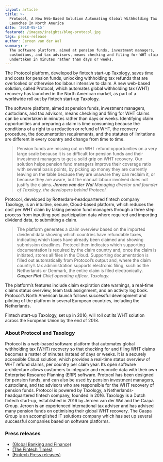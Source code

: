 ```yaml
---
layout: article
title: >-
  Protocol, A New Web-Based Solution Automating Global Withholding Tax Recovery,
  Launches In North America
date: '2018-05-15'
featured: /images/insights/blog-protocol.jpg
tags: press-release
author: Jeroen van der Wal
summary: >-
  The software platform, aimed at pension funds, investment managers,
  custodians, and tax advisors, means checking and filing for WHT claims can be
  undertaken in minutes rather than days or weeks.
---
```

The Protocol platform, developed by fintech start-up Taxology, saves time and costs for pension funds, unlocking withholding tax refunds that are overlooked or otherwise too labour intensive to claim. A new web-based solution, called Protocol, which automates global withholding tax (WHT) recovery has launched in the North American market, as part of a worldwide roll out by fintech start-up Taxology.

The software platform, aimed at pension funds, investment managers, custodians, and tax advisors, means checking and filing for WHT claims can be undertaken in minutes rather than days or weeks. Identifying claim opportunities and preparing a claim is time consuming because the conditions of a right to a reduction or refund of WHT, the recovery procedure, the documentation requirements, and the statutes of limitations are different in every country and change from time to time.

> Pension funds are missing out on WHT refund opportunities on a very large scale because it is so difficult for pension funds and their investment managers to get a solid grip on WHT recovery. Our solution helps pension fund managers improve their coverage ratio with several basis points, by picking up money they are currently leaving on the table because they are unaware they can reclaim it, or because they are aware, but the manual labour involved does not justify the claims.
> _**Jeroen van der Wal** Managing director and founder of Taxology, the developers behind Protocol._

Protocol, developed by Rotterdam-headquartered fintech company Taxology, is an intuitive, secure, Cloud-based platform, which reduces the cost per WHT claim by taking pension fund managers through a three step process from inputting pool participation data where required and importing dividend data, to submitting a claim.

> The platform generates a claim overview based on the imported dividend data showing which countries have refundable taxes, indicating which taxes have already been claimed and showing submission deadlines. Protocol then indicates which supporting documentation is required by the claim country and, once the claim is initiated, stores all files in the Cloud. Supporting documentation is filled out automatically from Protocol’s output and, where the claim country’s tax administration supports electronic filing, such as the Netherlands or Denmark, the entire claim is filed electronically.
> _**Casper Plat** Chief operating officer, Taxology._

The platform’s features include claim expiration date warnings, a real-time claims status overview, team task assignment, and an activity log book. Protocol’s North American launch follows successful development and piloting of the platform in several European countries, including the Netherlands.

Fintech start-up Taxology, set up in 2016, will roll out its WHT solution across the European Union by the end of 2018.

### About Protocol and Taxology

Protocol is a web-based software platform that automates global withholding tax (WHT) recovery so that checking for and filing WHT claims becomes a matter of minutes instead of days or weeks. It is a securely accessible Cloud solution, which provides a real-time status overview of WHT refund claims, per country per claim year. Its open software architecture allows customers to integrate and reconcile data with their own Enterprise Resource Planning (ERP) software. Protocol has been designed for pension funds, and can also be used by pension investment managers, custodians, and tax advisors who are responsible for the WHT recovery of pension funds. Protocol is powered by Taxology, a Netherlands-headquartered fintech company, founded in 2016. Taxology is a Dutch fintech start-up, established in 2016 by Jeroen van der Wal and the Caapa Group. Jeroen is an experienced international tax adviser and has advised many pension funds on optimising their global WHT recovery. The Caapa Group is an accomplished IT solutions company which has set up several successful companies based on software platforms.

### Press releases

- [(Global Banking and Finance)](https://www.globalbankingandfinance.com/protocol-a-new-web-based-solution-automating-global-withholding-tax-recovery-launches-in-north-america/)
- [(The Fintech Times)](http://thefintechtimes.com/protocol-a-new-web-based-solution-automating-global-withholding-tax-recovery-launches-in-north-america/)
- [(Fintech Press releases)](http://www.fintechpressreleases.com/press_releases/protocol-a-new-web-based-solution-automating-global-withholding-tax-recovery-launches-in-north-america)
